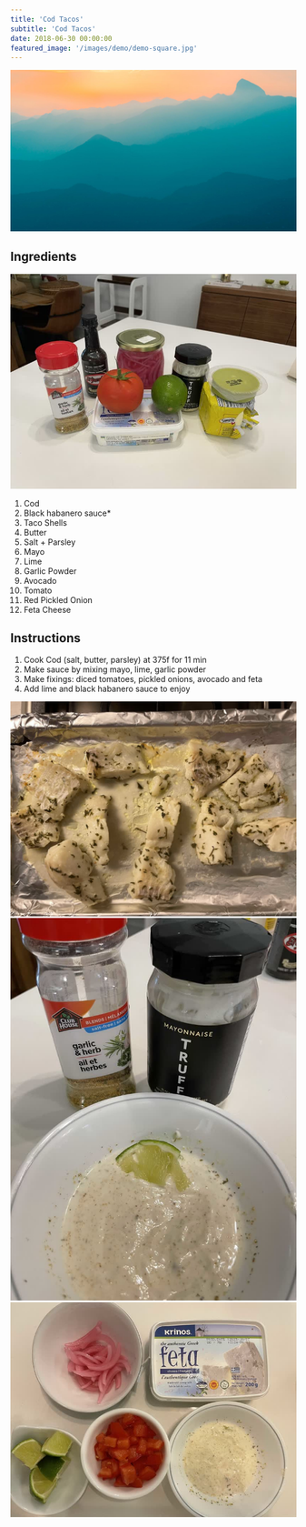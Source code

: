 ```yaml
---
title: 'Cod Tacos'
subtitle: 'Cod Tacos'
date: 2018-06-30 00:00:00
featured_image: '/images/demo/demo-square.jpg'
---
```


![](/images/demo/demo-landscape.jpg)

## Ingredients

![ingredients](/images/tacos/tacos-cod-01.jpg)

1. Cod
1. Black habanero sauce*
1. Taco Shells
1. Butter
1. Salt + Parsley
1. Mayo
1. Lime
1. Garlic Powder
1. Avocado
1. Tomato
1. Red Pickled Onion
1. Feta Cheese

## Instructions

1. Cook Cod (salt, butter, parsley) at 375f for 11 min
1. Make sauce by mixing mayo, lime, garlic powder
1. Make fixings: diced tomatoes, pickled onions, avocado and feta
1. Add lime and black habanero sauce to enjoy

![Cooked Cod](/images/tacos/tacos-cod-02.jpg)
![Sauce](/images/tacos/tacos-cod-03.jpg)
![Fixings](/images/tacos/tacos-cod-04.jpg)



